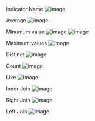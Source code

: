 Indicator Name
![image](https://user-images.githubusercontent.com/100994389/156893806-6f4e9372-68ec-4e6d-9bd8-47d6a004bc9d.png)



Average
![image](https://user-images.githubusercontent.com/100994389/156893119-f7114881-349c-4c6d-804e-059d7e10ec6a.png)

Minumum value
![image](https://user-images.githubusercontent.com/100994389/156893667-d217a94b-4a11-41ef-a834-b92e5b927dbb.png)
![image](https://user-images.githubusercontent.com/100994389/156893675-405d1055-6727-4610-b078-552fde4f18ba.png)

Maximum values
![image](https://user-images.githubusercontent.com/100994389/156893702-8d828b6b-4fa9-47c5-a333-b0b1d5172416.png)


Distinct
![image](https://user-images.githubusercontent.com/100994389/156893721-68a908d6-77ff-453b-a2eb-6153a9b4f86e.png)

Count
![image](https://user-images.githubusercontent.com/100994389/156893741-9d3c936f-0a6a-4b1f-903d-fc8b44ab0aaf.png)


Like
![image](https://user-images.githubusercontent.com/100994389/156893752-04a0a64e-fc76-4cb4-84d5-73cfefcac0b4.png)

Inner Join
![image](https://user-images.githubusercontent.com/100994389/156893764-6ca85c6b-d347-448a-8f23-bed9eab8c1e0.png)


Right Join
![image](https://user-images.githubusercontent.com/100994389/156893780-fab5df18-d7da-47dd-a4f4-34f00cd8836c.png)

Left Join
![image](https://user-images.githubusercontent.com/100994389/156893793-26835353-7331-44df-86f6-909b715bce07.png)
